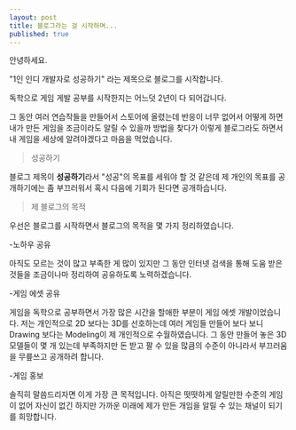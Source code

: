 ```yaml
---
layout: post
title: 블로그라는 걸 시작하며...
published: true
---
```

안녕하세요.

"1인 인디 개발자로 성공하기" 라는 제목으로 블로그를 시작합니다.

독학으로 게임 게발 공부를 시작한지는 어느덧 2년이 다 되어갑니다.

그 동안 여러 연습작들을 만들어서 스토어에 올렸는데 반응이 너무 없어서 어떻게 하면 내가 만든 게임을 조금이라도 알릴 수 있을까 방법을 찾다가 이렇게 블로그라도 하면서 내 게임을 세상에 알려야겠다고 마음을 먹었습니다.

> 성공하기

블로그 제목이 **성공하기**라서 "성공"의 목표를 세워야 할 것 같은데 제 개인의 목표를 공개하기에는 좀 부끄러워서 혹시 다음에 기회가 된다면 공개하습니다.

> 제 블로그의 목적

우선은 블로그를 시작하면서 블로그의 목적을 몇 가지 정리하였습니다.

-노하우 공유

아직도 모르는 것이 많고 부족한 게 많이 있지만 그 동안 인터넷 검색을 통해 도움 받은 것들을 조금이나마 정리하여 공유하도록 노력하겠습니다.

-게임 에셋 공유

게임을 독학으로 공부하면서 가장 많은 시간을 할애한 부분이 게임 에셋 개발이었습니다. 
저는 개인적으로 2D 보다는 3D를 선호하는데 여러 게임들 만들어 보다 보니 Drawing 보다는 Modeling이 제 개인적으로 수월하였습니다. 
그 동안 만들어 놓은 3D 모델들이 몇 개 있는데 부족하지만 돈 받고 팔 수 있을 많큼의 수준이 아니라서 부끄러움을 무릎쓰고 공개하려 합니다.

-게임 홍보

솔직히 말씀드리자면 이게 가장 큰 목적입니다.
아직은 떳떳하게 알릴만한 수준의 게임이 없어 자신이 없긴 하지만 
가까운 미래에 제가 만든 개임을 알릴 수 있는 채널이 되기를 희망합니다.
